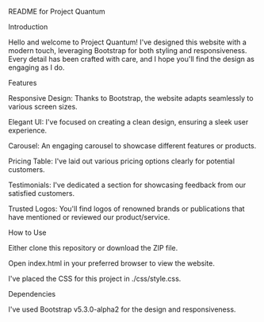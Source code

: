 README for Project Quantum

Introduction

Hello and welcome to Project Quantum! I've designed this website with a modern touch, leveraging Bootstrap for both styling and responsiveness.
Every detail has been crafted with care, and I hope you'll find the design as engaging as I do.

Features

Responsive Design: Thanks to Bootstrap, the website adapts seamlessly to various screen sizes.

Elegant UI: I've focused on creating a clean design, ensuring a sleek user experience.

Carousel: An engaging carousel to showcase different features or products.

Pricing Table: I've laid out various pricing options clearly for potential customers.

Testimonials: I've dedicated a section for showcasing feedback from our satisfied customers.

Trusted Logos: You'll find logos of renowned brands or publications that have mentioned or reviewed our product/service.

How to Use

Either clone this repository or download the ZIP file.

Open index.html in your preferred browser to view the website.

I've placed the CSS for this project in ./css/style.css.

Dependencies

I've used Bootstrap v5.3.0-alpha2 for the design and responsiveness.
